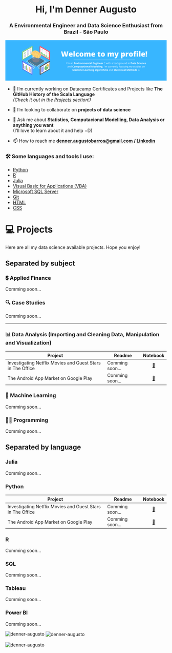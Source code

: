 <h1 align="center">Hi, I'm Denner Augusto</h1>
<h3 align="center">A Environmental Engineer and Data Science Enthusiast from <strong> Brazil - São Paulo </strong> </h3>

![cover](images/github_cover.png)

- 🔭 I’m currently working on Datacamp Certificates and Projects like **The GitHub History of the Scala Language**\
*(Check it out in the [Projects](#-projects) section!)*

- 👯 I’m looking to collaborate on **projects of data science**

- 💬 Ask me about **Statistics, Computacional Modelling, Data Analysis or anything you want**\
(I'll love to learn about it and help =D)

- 📫 How to reach me **denner.augustobarros@gmail.com / [Linkedin](https://linkedin.com/in/denneraugusto)**

### 🛠️ Some languages and tools I use: </b></summary>
- [Python](#python)
- [R](#r)
- [Julia](#julia)
- [Visual Basic for Applications (VBA)](#visual-basic-for-applications-(vba))
- [Microsoft SQL Server](#sql)
- [Git](#git)
- [HTML](#html)
- [CSS](#css)

# 💻 Projects
Here are all my data science available projects. Hope you enjoy!

## Separated by subject
### 💲 Applied Finance
Comming soon...

### 🔍 Case Studies
Comming soon...
___
<a name="computer-vision"></a>
### 📊 Data Analysis (Importing and Cleaning Data, Manipulation and Visualization)
| Project | Readme | Notebook |
| ------- | ------ | :------: |
| Investigating Netflix Movies and Guest Stars in The Office | Comming soon... | [:link:](https://github.com/denner-augusto/Investigating-Netflix-Movies-and-Guest-Stars/blob/main/script.ipynb) |
| The Android App Market on Google Play | Comming soon... | [:link:](https://github.com/denner-augusto/The-Android-App-Market-on-Google-Play/blob/main/notebook.ipynb) |


### 🧠 Machine Learning
Comming soon...

### 👨‍💻 Programming
Comming soon...

## Separated by language

### Julia
Comming soon...

### Python
| Project | Readme | Notebook |
| ------- | ------ | :------: |
| Investigating Netflix Movies and Guest Stars in The Office | Comming soon... | [:link:](https://github.com/denner-augusto/Investigating-Netflix-Movies-and-Guest-Stars/blob/main/script.ipynb) |
| The Android App Market on Google Play | Comming soon... | [:link:](https://github.com/denner-augusto/The-Android-App-Market-on-Google-Play/blob/main/notebook.ipynb) |

### R
Comming soon...

### SQL
Comming soon...

### Tableau
Comming soon...

### Power BI
Comming soon...

<p><img align="left" src="https://github-readme-stats.vercel.app/api/top-langs?username=denner-augusto&show_icons=true&locale=en&layout=compact" alt="denner-augusto" /></p>

<p>&nbsp;<img align="center" src="https://github-readme-stats.vercel.app/api?username=denner-augusto&show_icons=true&locale=en" alt="denner-augusto" /></p>

<p><img align="center" src="https://github-readme-streak-stats.herokuapp.com/?user=denner-augusto&" alt="denner-augusto" /></p>
